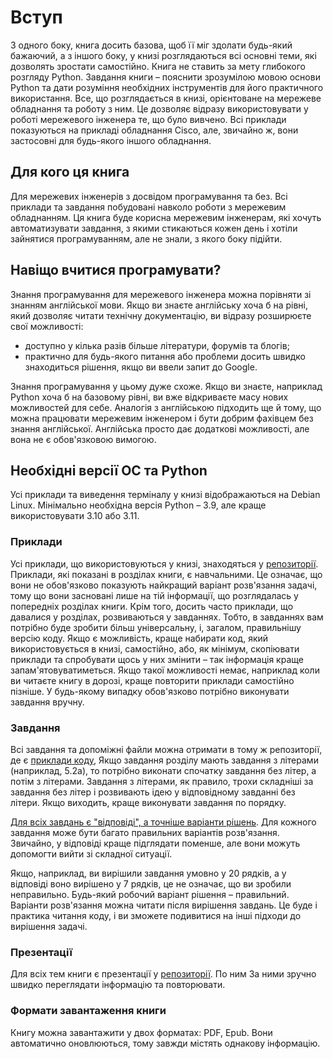 # Вступ

З одного боку, книга досить базова, щоб її міг здолати будь-який бажаючий,
а з іншого боку, у книзі розглядаються всі основні теми, які дозволять зростати
самостійно. Книга не ставить за мету глибокого розгляду Python. Завдання 
книги – пояснити зрозумілою мовою основи Python та дати розуміння необхідних
інструментів для його практичного використання. Все, що розглядається в книзі,
орієнтоване на мережеве обладнання та роботу з ним. Це дозволяє відразу
використовувати у роботі мережевого інженера те, що було вивчено.
Всі приклади показуються на прикладі обладнання Cisco, але, звичайно ж,
вони застосовні для будь-якого іншого обладнання.

## Для кого ця книга

Для мережевих інженерів з досвідом програмування та без. Всі приклади та завдання
побудовані навколо роботи з мережевим обладнанням. Ця книга буде корисна мережевим
інженерам, які хочуть автоматизувати завдання, з якими стикаються кожен день і хотіли
зайнятися програмуванням, але не знали, з якого боку підійти.


## Навіщо вчитися програмувати?

Знання програмування для мережевого інженера можна порівняти зі знанням англійської мови.
Якщо ви знаєте англійську хоча б на рівні, який дозволяє читати технічну документацію, ви відразу розширюєте свої можливості:

* доступно у кілька разів більше літератури, форумів та блогів;
* практично для будь-якого питання або проблеми досить швидко знаходиться рішення, якщо ви ввели запит до Google.

Знання програмування у цьому дуже схоже. Якщо ви знаєте, наприклад Python хоча
б на базовому рівні, ви вже відкриваєте масу нових можливостей для себе. Аналогія
з англійською підходить ще й тому, що можна працювати мережевим інженером і бути добрим
фахівцем без знання англійської. Англійська просто дає додаткові можливості, але вона не є обов'язковою вимогою.


## Необхідні версії ОС та Python

Усі приклади та виведення терміналу у книзі відображаються на Debian Linux.
Мінімально необхідна версія Python – 3.9, але краще використовувати 3.10 або 3.11.


### Приклади

Усі приклади, що використовуються у книзі, знаходяться у [репозиторії](https://github.com/natenka/pynenguk-tasks).
Приклади, які показані в розділах книги, є навчальними. Це означає, що вони не
обов'язково показують найкращий варіант розв'язання задачі, тому що вони
засновані лише на тій інформації, що розглядалась у попередніх розділах книги.
Крім того, досить часто приклади, що давалися у розділах, розвиваються у
завданнях. Тобто, в завданнях вам потрібно буде зробити більш
універсальну, і, загалом, правильнішу версію коду. Якщо є можливість, краще
набирати код, який використовується в книзі, самостійно, або, як мінімум,
скопіювати приклади та спробувати щось у них змінити – так інформація краще
запам'ятовуватиметься. Якщо такої можливості немає, наприклад коли ви читаєте
книгу в дорозі, краще повторити приклади самостійно пізніше. У будь-якому
випадку обов'язково потрібно виконувати завдання вручну.


### Завдання

Всі завдання та допоміжні файли можна отримати в тому ж репозиторії, де є
[приклади коду](https://github.com/natenka/pynenguk-tasks),
Якщо завдання розділу мають завдання з літерами (наприклад,
5.2a), то потрібно виконати спочатку завдання без літер, а потім з літерами.
Завдання з літерами, як правило, трохи складніші за завдання без літер і
розвивають ідею у відповідному завданні без літери. Якщо виходить, краще
виконувати завдання по порядку.

[Для всіх завдань є "відповіді", а точніше варіанти рішень](https://github.com/natenka/pyneng-answers).
Для кожного завдання
може бути багато правильних варіантів розв'язання. Звичайно, у відповіді краще
підглядати поменше, але вони можуть допомогти вийти зі складної ситуації.

Якщо, наприклад, ви вирішили завдання умовно у 20 рядків, а у відповіді воно
вирішено у 7 рядків, це не означає, що ви зробили неправильно. Будь-який
робочий варіант рішення – правильний. Варіанти розв'язання можна читати після
вирішення завдань. Це буде і практика читання коду, і ви зможете подивитися на
інші підходи до вирішення задачі.


### Презентації

Для всіх тем книги є презентації у [репозиторії](https://github.com/pyneng/all-pyneng-slides/tree/main/pynenguk). По ним
За ними зручно швидко переглядати інформацію та повторювати.


### Формати завантаження книги

Книгу можна завантажити у двох форматах: PDF, Epub. Вони автоматично
оновлюються, тому завжди містять однакову інформацію.

